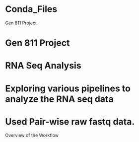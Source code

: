 # Conda_Files
 Gen 811 Project 

 # Gen 811 Project 
 # RNA Seq Analysis 
 # Exploring various pipelines to analyze the RNA seq data 
 # Used Pair-wise raw fastq data. 
 
 Overview of the Workflow 
 
 
 
 
 
 
 
